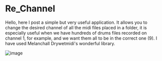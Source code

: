 # Re_Channel
Hello, here I post a simple but very useful application. It allows you to change the desired channel of all the midi files placed in a folder, it is especially useful when we have hundreds of drums files recorded on channel 1, for example, and we want them all to be in the correct one (9). I have used Melanchall Drywetmidi's wonderful library.


![image](https://user-images.githubusercontent.com/69172266/236270285-1cc55886-3a39-4a4e-b652-be123136ec6d.png)
